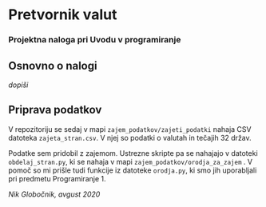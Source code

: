 # Pretvornik valut

### Projektna naloga pri Uvodu v programiranje

## Osnovno o nalogi

*dopiši*

## Priprava podatkov

V repozitoriju se sedaj v mapi `zajem_podatkov/zajeti_podatki` nahaja CSV datoteka `zajeta_stran.csv`. V njej so podatki o valutah in tečajih 32 držav.

Podatke sem pridobil z zajemom. Ustrezne skripte pa se nahajajo v datoteki `obdelaj_stran.py`, ki se nahaja v mapi `zajem_podatkov/orodja_za_zajem` . V pomoč so mi prišle tudi funkcije iz datoteke `orodja.py`, ki smo jih uporabljali pri predmetu Programiranje 1.


*Nik Globočnik, avgust 2020*
